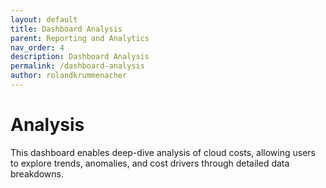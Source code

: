 ```yaml
---
layout: default
title: Dashboard Analysis  
parent: Reporting and Analytics
nav_order: 4
description: Dashboard Analysis  
permalink: /dashboard-analysis  
author: rolandkrummenacher  
---
```


# Analysis  

This dashboard enables deep-dive analysis of cloud costs, allowing users to explore trends, anomalies, and cost drivers through detailed data breakdowns.  
